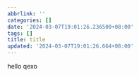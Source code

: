 ```yaml
---
abbrlink: ''
categories: []
date: '2024-03-07T19:01:26.236500+08:00'
tags: []
title: title
updated: '2024-03-07T19:01:26.664+08:00'
---
```

hello qexo
